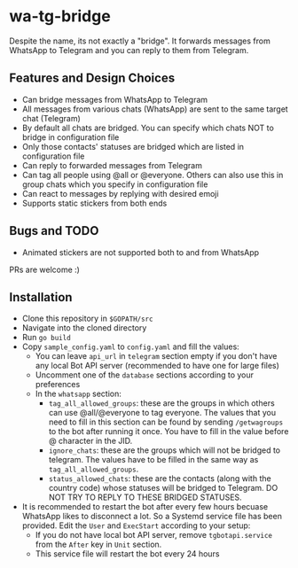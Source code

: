 # wa-tg-bridge

Despite the name, its not exactly a "bridge". It forwards messages from WhatsApp to Telegram and you can reply to them
from Telegram.

## Features and Design Choices

- Can bridge messages from WhatsApp to Telegram
- All messages from various chats (WhatsApp) are sent to the same target chat (Telegram)
- By default all chats are bridged. You can specify which chats NOT to bridge in configuration file
- Only those contacts' statuses are bridged which are listed in configuration file
- Can reply to forwarded messages from Telegram
- Can tag all people using @all or @everyone. Others can also use this in group chats which you specify in configuration file
- Can react to messages by replying with desired emoji
- Supports static stickers from both ends

## Bugs and TODO

- Animated stickers are not supported both to and from WhatsApp

PRs are welcome :)


## Installation

- Clone this repository in `$GOPATH/src`
- Navigate into the cloned directory
- Run `go build`
- Copy `sample_config.yaml` to `config.yaml` and fill the values:
    - You can leave `api_url` in `telegram` section empty if you don't have any local Bot API server (recommended to have one for large files)
    - Uncomment one of the `database` sections according to your preferences
    - In the `whatsapp` section:
        - `tag_all_allowed_groups`: these are the groups in which others can use @all/@everyone to tag everyone. The values that you need to fill in this section can be found by sending `/getwagroups` to the bot after running it once. You have to fill in the value before @ character in the JID.
        - `ignore_chats`: these are the groups which will not be bridged to telegram. The values have to be filled in the same way as `tag_all_allowed_groups`.
        - `status_allowed_chats`: these are the contacts (along with the country code) whose statuses will be bridged to Telegram. DO NOT TRY TO REPLY TO THESE BRIDGED STATUSES.
- It is recommended to restart the bot after every few hours becuase WhatsApp likes to disconnect a lot. So a Systemd service file has been provided. Edit the `User` and `ExecStart` according to your setup:
    - If you do not have local bot API server, remove `tgbotapi.service` from the `After` key in `Unit` section.
    - This service file will restart the bot every 24 hours
